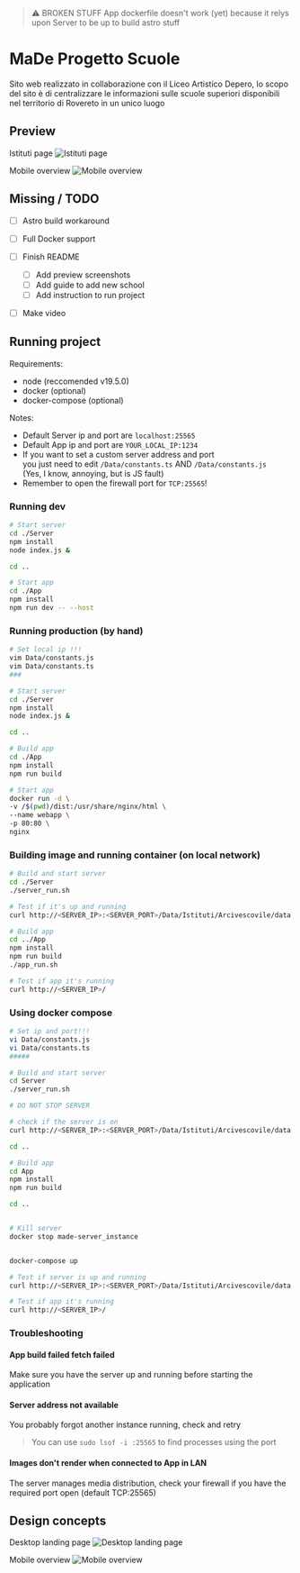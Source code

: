 > ⚠️ BROKEN STUFF
> App dockerfile doesn't work (yet) because it relys upon Server to be up to build astro stuff

# MaDe Progetto Scuole

Sito web realizzato in collaborazione con il Liceo Artistico Depero,
lo scopo del sito è di centralizzare le informazioni sulle scuole superiori
disponibili nel territorio di Rovereto in un unico luogo

## Preview

Istituti page
![Istituti page](/Design/result/desktop/istituti_desktop.png)

Mobile overview
![Mobile overview](/Design/result/desktop/opendays_desktop.png)

## Missing / TODO

- [ ] Astro build workaround
- [ ] Full Docker support

- [ ] Finish README
  - [ ] Add preview screenshots
  - [ ] Add guide to add new school
  - [ ] Add instruction to run project

- [ ] Make video

## Running project

Requirements:

- node (reccomended v19.5.0)
- docker (optional)
- docker-compose (optional)

Notes:

- Default Server ip and port are `localhost:25565`
- Default App ip and port are `YOUR_LOCAL_IP:1234`
- If you want to set a custom server address and port \
  you just need to edit `/Data/constants.ts` AND `/Data/constants.js` \
  (Yes, I know, annoying, but is JS fault)
- Remember to open the firewall port for `TCP:25565`!

### Running dev

```bash
# Start server
cd ./Server
npm install
node index.js &

cd ..

# Start app
cd ./App 
npm install
npm run dev -- --host
```

### Running production (by hand)

```bash
# Set local ip !!!
vim Data/constants.js
vim Data/constants.ts
### 

# Start server
cd ./Server
npm install
node index.js &

cd ..

# Build app
cd ./App 
npm install
npm run build

# Start app
docker run -d \
-v /$(pwd)/dist:/usr/share/nginx/html \
--name webapp \
-p 80:80 \
nginx
```

### Building image and running container (on local network)

```bash
# Build and start server
cd ./Server
./server_run.sh

# Test if it's up and running
curl http://<SERVER_IP>:<SERVER_PORT>/Data/Istituti/Arcivescovile/data.json

# Build app
cd ../App
npm install
npm run build
./app_run.sh

# Test if app it's running
curl http://<SERVER_IP>/
```

### Using docker compose

```bash
# Set ip and port!!!
vi Data/constants.js
vi Data/constants.ts
#####

# Build and start server
cd Server
./server_run.sh

# DO NOT STOP SERVER

# check if the server is on
curl http://<SERVER_IP>:<SERVER_PORT>/Data/Istituti/Arcivescovile/data.json

cd ..

# Build app
cd App
npm install
npm run build

cd ..


# Kill server
docker stop made-server_instance


docker-compose up

# Test if server is up and running
curl http://<SERVER_IP>:<SERVER_PORT>/Data/Istituti/Arcivescovile/data.json

# Test if app it's running
curl http://<SERVER_IP>/
```

### Troubleshooting

#### App build failed fetch failed

Make sure you have the server up and running before starting the application

#### Server address not available

You probably forgot another instance running, check and retry

> You can use `sudo lsof -i :25565` to find processes using the port

#### Images don't render when connected to App in LAN

The server manages media distribution, check your firewall if you have the required port open (default TCP:25565)

## Design concepts

Desktop landing page
![Desktop landing page](/Design/prototype/desktop/landing_desktop.png)

Mobile overview
![Mobile overview](/Design/prototype/mobile/mobile.png)
